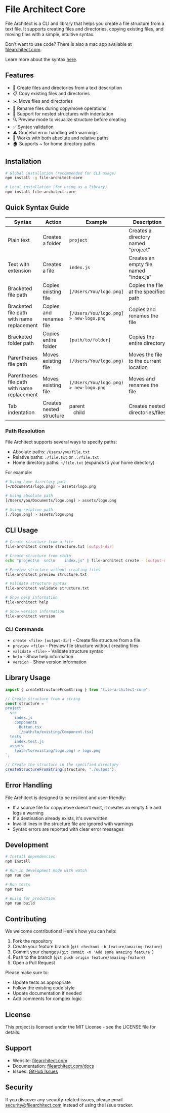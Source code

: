 # File Architect Core

File Architect is a CLI and library that helps you create a file structure from a text file. It supports creating files and directories, copying existing files, and moving files with a simple, intuitive syntax.

Don't want to use code? There is also a mac app available at [filearchitect.com](https://filearchitect.com).

Learn more about the syntax [here](https://filearchitect.com/docs).

## Features

- 📝 Create files and directories from a text description
- 📋 Copy existing files and directories
- ✂️ Move files and directories
- 🔄 Rename files during copy/move operations
- 🌳 Support for nested structures with indentation
- 🔍 Preview mode to visualize structure before creating
- ✅ Syntax validation
- ⚠️ Graceful error handling with warnings
- 🔄 Works with both absolute and relative paths
- 🏠 Supports ~ for home directory paths

## Installation

```bash
# Global installation (recommended for CLI usage)
npm install -g file-architect-core

# Local installation (for using as a library)
npm install file-architect-core
```

## Quick Syntax Guide

| Syntax                                      | Action                   | Example                                                                                  | Description                            |
| ------------------------------------------- | ------------------------ | ---------------------------------------------------------------------------------------- | -------------------------------------- |
| Plain text                                  | Creates a folder         | `project`                                                                                | Creates a directory named "project"    |
| Text with extension                         | Creates a file           | `index.js`                                                                               | Creates an empty file named "index.js" |
| Bracketed file path                         | Copies existing file     | `[/Users/You/logo.png]`                                                                  | Copies the file at the specified path  |
| Bracketed file path with name replacement   | Copies and renames file  | `[/Users/You/logo.png] > new-logo.png`                                                   | Copies and renames the file            |
| Bracketed folder path                       | Copies entire folder     | `[path/to/folder]`                                                                       | Copies the entire directory            |
| Parentheses file path                       | Moves existing file      | `(/Users/You/logo.png)`                                                                  | Moves the file to the current location |
| Parentheses file path with name replacement | Moves existing file      | `(/Users/You/logo.png) > new-logo.png`                                                   | Moves and renames the file             |
| Tab indentation                             | Creates nested structure | parent<div class="border-l-2  border-gray-300" style="padding: 0 0 0 .8rem;">child</div> | Creates nested directories/files       |

### Path Resolution

File Architect supports several ways to specify paths:

- Absolute paths: `/Users/you/file.txt`
- Relative paths: `./file.txt` or `../file.txt`
- Home directory paths: `~/file.txt` (expands to your home directory)

For example:

```bash
# Using home directory path
[~/Documents/logo.png] > assets/logo.png

# Using absolute path
[/Users/you/Documents/logo.png] > assets/logo.png

# Using relative path
[./logo.png] > assets/logo.png
```

## CLI Usage

```bash
# Create structure from a file
file-architect create structure.txt [output-dir]

# Create structure from stdin
echo "project\n  src\n    index.js" | file-architect create - [output-dir]

# Preview structure without creating files
file-architect preview structure.txt

# Validate structure syntax
file-architect validate structure.txt

# Show help information
file-architect help

# Show version information
file-architect version
```

### CLI Commands

- `create <file> [output-dir]` - Create file structure from a file
- `preview <file>` - Preview file structure without creating files
- `validate <file>` - Validate structure syntax
- `help` - Show help information
- `version` - Show version information

## Library Usage

```typescript
import { createStructureFromString } from "file-architect-core";

// Create structure from a string
const structure = `
project
  src
    index.js
    components
      Button.tsx
      [/path/to/existing/Component.tsx]
  tests
    index.test.js
  assets
    (path/to/existing/logo.png) > logo.png
`;

// Create the structure in the specified directory
createStructureFromString(structure, "./output");
```

## Error Handling

File Architect is designed to be resilient and user-friendly:

- If a source file for copy/move doesn't exist, it creates an empty file and logs a warning
- If a destination already exists, it's overwritten
- Invalid lines in the structure file are ignored with warnings
- Syntax errors are reported with clear error messages

## Development

```bash
# Install dependencies
npm install

# Run in development mode with watch
npm run dev

# Run tests
npm test

# Build for production
npm run build
```

## Contributing

We welcome contributions! Here's how you can help:

1. Fork the repository
2. Create your feature branch (`git checkout -b feature/amazing-feature`)
3. Commit your changes (`git commit -m 'Add some amazing feature'`)
4. Push to the branch (`git push origin feature/amazing-feature`)
5. Open a Pull Request

Please make sure to:

- Update tests as appropriate
- Follow the existing code style
- Update documentation if needed
- Add comments for complex logic

## License

This project is licensed under the MIT License - see the LICENSE file for details.

## Support

- Website: [filearchitect.com](https://filearchitect.com)
- Documentation: [filearchitect.com/docs](https://filearchitect.com/docs)
- Issues: [GitHub Issues](https://github.com/seblavoie/file-architect-core/issues)

## Security

If you discover any security-related issues, please email security@filearchitect.com instead of using the issue tracker.

